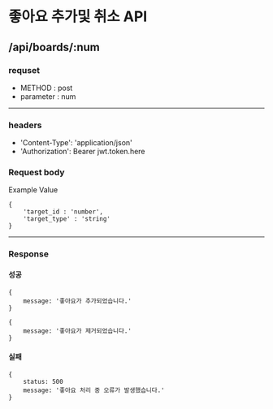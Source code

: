 # 좋아요 추가및 취소 API

## /api/boards/:num

### requset

- METHOD : post
- parameter : num

---

### headers

- 'Content-Type': 'application/json'
- 'Authorization': Bearer jwt.token.here

### Request body

Example Value

```
{
    'target_id : 'number',
    'target_type' : 'string'
}
```

---

### Response

#### 성공

```
{
    message: '좋아요가 추가되었습니다.'
}
```
```
{
    message: '좋아요가 제거되었습니다.'
}
```

#### 실패

```
{
    status: 500
    message: '좋아요 처리 중 오류가 발생했습니다.'
}
```
